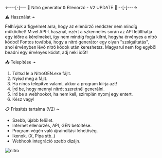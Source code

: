 ←---[-]--- 🔮 Nitró generátor &amp; Ellenörző - V2 UPDATE 🔮 --[-]---→

⚠️ Használat ➛

Felhívjuk a figyelmet arra, hogy az ellenörző rendszer nem mindíg
működhet! Mivel API-t használ, ezért a szkennelés során az API
letilthatja egy időre a kérelmeket, így nem mindíg fogja kiírni,
hogyha érvényes a nitró kódod! Fontos továbbá, hogy a nitró generátor
egy olyan "szolgáltatás", ahol érvényben lévő nitró kódok után kereshetsz.
Magyarul nem fog egyből beadni egy érvényes kódot, adj neki időt!

📥 Telepítése ➛
1) Töltsd le a NitroGEN.exe fájlt.
2) Nyisd meg a fájlt.
3) Ha nincs telepítve valami, akkor a program kiírja azt!
4) Írd be, hogy mennyi nitrót szeretnél generálni.
5) Írd be a webhookot, ha nem kell, szimplán nyomj egy entert.
6) Kész vagy!

📋 Frissítés tartalma (V2) ➛
- Szebb, újabb felület.
- Internet ellenörzés, API, GEN betöltése.
- Program végén való újraindítási lehetőség.
- Ikonok. (X, Pipa stb..)
- Webhook integráció szebb dizájn.

![nitro](https://user-images.githubusercontent.com/67691704/191809731-b51a81ab-3a85-41b0-910d-af271cffe621.png)
